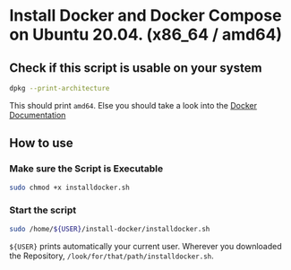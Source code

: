 # Install Docker and Docker Compose on Ubuntu 20.04. (x86_64 / amd64)

## Check if this script is usable on your system
```bash
dpkg --print-architecture
```

This should print `amd64`. Else you should take a look into the [Docker Documentation](https://docs.docker.com/engine/install/ubuntu/#x86_64_repo)


## How to use

### Make sure the Script is Executable
```bash
sudo chmod +x installdocker.sh
```

### Start the script
```bash
sudo /home/${USER}/install-docker/installdocker.sh
```

`${USER}` prints automatically your current user. Wherever you downloaded the Repository, `/look/for/that/path/installdocker.sh`.
